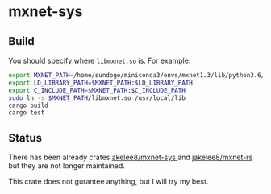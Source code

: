 # mxnet-sys

## Build

You should specify where `libmxnet.so` is. For example:

```bash
export MXNET_PATH=/home/sundoge/miniconda3/envs/mxnet1.3/lib/python3.6/site-packages/mxnet
export LD_LIBRARY_PATH=$MXNET_PATH:$LD_LIBRARY_PATH
export C_INCLUDE_PATH=$MXNET_PATH:$C_INCLUDE_PATH
sudo ln -s $MXNET_PATH/libmxnet.so /usr/local/lib
cargo build
cargo test
```

## Status

There has been already crates [akelee8/mxnet-sys
](https://github.com/jakelee8/mxnet-sys) and [jakelee8/mxnet-rs
](https://github.com/jakelee8/mxnet-rs) but they are not longer maintained.

This crate does not gurantee anything, but I will try my best.